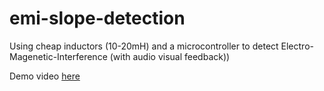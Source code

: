 # emi-slope-detection
Using cheap inductors (10-20mH) and a microcontroller to detect Electro-Magenetic-Interference (with audio visual feedback))

Demo video [here](https://youtu.be/PQ2fLE_5Ueg?feature=shared)
